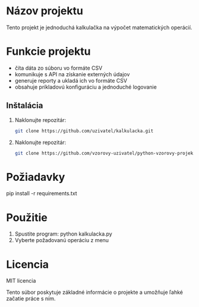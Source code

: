 # Názov projektu  

Tento projekt je jednoduchá kalkulačka na výpočet matematických operácií.

# Funkcie projektu

- číta dáta zo súboru vo formáte CSV
- komunikuje s API na získanie externých údajov
- generuje reporty a ukladá ich vo formáte CSV
- obsahuje príkladovú konfiguráciu a jednoduché logovanie

## Inštalácia  
1. Naklonujte repozitár:
   ```bash
   git clone https://github.com/uzivatel/kalkulacka.git
1. Naklonujte repozitár:
    ```bash 
   git clone https://github.com/vzorovy-uzivatel/python-vzorovy-projekt.git


# Požiadavky
pip install -r requirements.txt

# Použitie
1. Spustite program:
   python kalkulacka.py
2. Vyberte požadovanú operáciu z menu

# Licencia
MIT licencia

Tento súbor poskytuje základné informácie o projekte a umožňuje ľahké začatie práce s ním.
